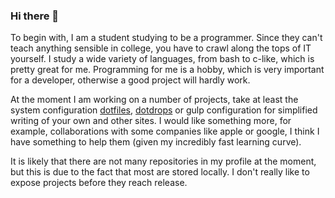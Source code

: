 ### Hi there 👋

To begin with, I am a student studying to be a programmer. Since they can't teach anything sensible in college, you have to crawl along the tops of IT yourself.
I study a wide variety of languages, from bash to c-like, which is pretty great for me.
Programming for me is a hobby, which is very important for a developer, otherwise a good project will hardly work.

At the moment I am working on a number of projects, take at least the system configuration [dotfiles](https://github.com/xlebpushek/dotfiles), [dotdrops](https://github.com/xlebpushek/dotdrops) or gulp configuration for simplified writing of your own and other sites.
I would like something more, for example, collaborations with some companies like apple or google, I think I have something to help them (given my incredibly fast learning curve).

It is likely that there are not many repositories in my profile at the moment, but this is due to the fact that most are stored locally. I don't really like to expose projects before they reach release.
